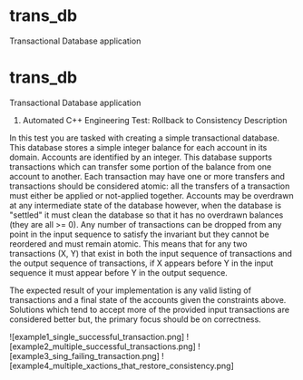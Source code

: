 # trans_db
Transactional Database application

# trans_db
Transactional Database application

1. Automated C++ Engineering Test: Rollback to Consistency
Description

In this test you are tasked with creating a simple transactional database.  This database stores a simple integer balance for each account in its domain.  Accounts are identified by an integer.  This database supports transactions which can transfer some portion of the balance from one account to another.  Each transaction may have one or more transfers and transactions should be considered atomic: all the transfers of a transaction must either be applied or not-applied together.  Accounts may be overdrawn at any intermediate state of the database however, when the database is "settled" it must clean the database so that it has no overdrawn balances (they are all >= 0).  Any number of transactions can be dropped from any point in the input sequence to satisfy the invariant but they cannot be reordered and must remain atomic.  This means that for any two transactions (X, Y) that exist in both the input sequence of transactions and the output sequence of transactions, if X appears before Y in the input sequence it must appear before Y in the output sequence.



The expected result of your implementation is any valid listing of transactions and a final state of the accounts given the constraints above.  Solutions which tend to accept more of the provided input transactions are considered better but, the primary focus should be on correctness.


![example1_single_successful_transaction.png]
![example2_multiple_successful_transactions.png]
![example3_sing_failing_transaction.png]
![example4_multiple_xactions_that_restore_consistency.png]
